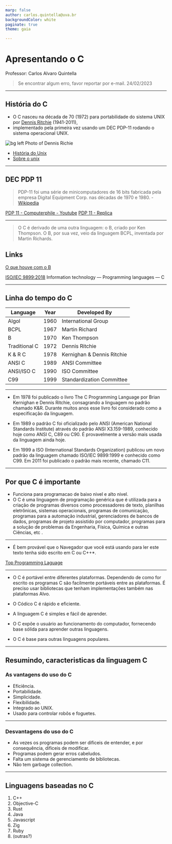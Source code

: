 ```yaml
---
marp: false
author: carlos.quintella@uva.br
backgroundColor: white
paginate: true
theme: gaia

---
```

# Apresentando o C #
Professor: Carlos Alvaro Quintella
> Se encontrar algum erro, favor reportar por e-mail.
24/02/2023

---

## História do C #

* O C nasceu na década de 70 (1972) para portabilidade do sistema UNIX por [Dennis Ritchie](https://pt.wikipedia.org/wiki/Dennis_Ritchie) (1941-2011),
* implementado pela primeira vez usando um DEC PDP-11 rodando o sistema operacional UNIX.

![bg left Photo of Dennis Richie](https://static.javatpoint.com/cpages/images/dennis.jpg)

* [História do Unix](https://unix.org/what_is_unix/history_timeline.html)
* [Sobre o unix](http://ninjadolinux.com.br/a-historia-do-unix/)

---


## DEC PDP 11 ##

> PDP-11 foi uma série de minicomputadores de 16 bits fabricada pela empresa Digital Equipment Corp. nas décadas de 1970 e 1980. - [Wikipedia](<https://pt.wikipedia.org/wiki/PDP-11>)

[PDP 11 - Computerphile - Youtube](https://www.youtube.com/watch?v=gYng1yypNCA)
[PDP 11 - Replica](https://www.youtube.com/watch?v=0n3UFtiyxwA)

---

> O C é derivado de uma outra linguagem: o B, criado por Ken Thompson.
> O B, por sua vez, veio da linguagem BCPL, inventada por Martin Richards.

## Links ##

[O que houve com o B](<https://seattlewebsitedevelopers.medium.com/b-programming-language-6ec58340d16e>)

[ISO/IEC 9899:2018](https://www.iso.org/standard/74528.html) Information technology — Programming languages — C

---

## Linha do tempo do C ##

Language|Year|Developed By
--------|----|------------
Algol|1960|International Group
BCPL|1967|Martin Richard
B|1970|Ken Thompson
Traditional C|1972|Dennis Ritchie
K & R C|1978|Kernighan & Dennis Ritchie
ANSI C|1989|ANSI Committee
ANSI/ISO C|1990|ISO Committee
C99|1999|Standardization Committee

---

* Em 1978 foi publicado o livro The C Programming Language por Brian Kernighan e Dennis Ritchie, consagrando a linguagem no padrão chamado K&R. Durante muitos anos esse livro foi considerado como a especificação da linguagem.

* Em 1989 o padrão C foi oficializado pelo ANSI (American National Standards Institute) através do padrão ANSI X3.159-1989, conhecido hoje como ANSI C, C89 ou C90. É provavelmente a versão mais usada da linguagem ainda hoje.

* Em 1999 a ISO (International Standards Organization) publicou um novo padrão da linguagem chamado ISO/IEC 9899:1999 e conhecido como C99. Em 2011 foi publicado o padrão mais recente, chamado C11.

---

## Por que C é importante ##

* Funciona para programacao de baixo nivel e alto nivel.
* O C é uma linguagem de programação genérica que é utilizada para a criação de programas diversos como processadores de texto, planilhas eletrônicas, sistemas operacionais, programas de comunicação, programas para a automação industrial, gerenciadores de bancos de dados, programas de projeto assistido por computador, programas para a solução de problemas da Engenharia, Física, Química e outras Ciências, etc .
  
---

* É bem provável que o Navegador que você está usando para ler este texto tenha sido escrito em C ou C++*.


 [Top Programming Laguage](https://spectrum.ieee.org/top-programming-languages-2022)

---

* O C é portável entre diferentes plataformas. Dependendo de como for escrito os programas C são facilmente portáveis entre as plataformas. É preciso usar bibliotecas que tenham implementações também nas plataformas Alvo.
  
* O Códico C é rápido e eficiente.
* A linguagem C é simples e fácil de aprender.
* O C expõe o usuário ao funcionamento do computador, fornecendo base sólida para aprender outras linguagens.
* O C é base para outras linguagens populares.

---

## Resumindo, caracteristicas da linguagem C ##

### As vantagens do uso do C ###

* Eficiência.
* Portabilidade.
* Simplicidade.
* Flexibilidade.
* Integrado ao UNIX.
* Usado para controlar robôs e foguetes.

---

### Desvantagens do uso do C ###

* As vezes os programas podem ser dificeis de entender, e por consequência, dificeis de modificar.
* Programas podem gerar erros cabeludos.
* Falta um sistema de gerenciamento de bibliotecas.
* Não tem garbage collection.

---

## Linguagens baseadas no C ##

1. C++
2. Objective-C
3. Rust
4. Java
5. Javascript
6. Zig
7. Ruby
8. (outras?)
